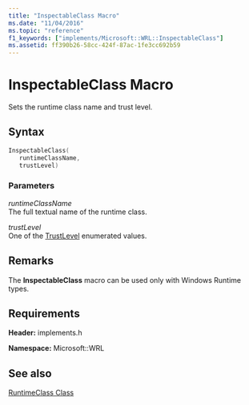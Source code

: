 ```yaml
---
title: "InspectableClass Macro"
ms.date: "11/04/2016"
ms.topic: "reference"
f1_keywords: ["implements/Microsoft::WRL::InspectableClass"]
ms.assetid: ff390b26-58cc-424f-87ac-1fe3cc692b59
---
```

# InspectableClass Macro

Sets the runtime class name and trust level.

## Syntax

```cpp
InspectableClass(
   runtimeClassName,
   trustLevel)
```

### Parameters

*runtimeClassName*<br/>
The full textual name of the runtime class.

*trustLevel*<br/>
One of the [TrustLevel](/windows/win32/api/inspectable/ne-inspectable-trustlevel) enumerated values.

## Remarks

The **InspectableClass** macro can be used only with Windows Runtime types.

## Requirements

**Header:** implements.h

**Namespace:** Microsoft::WRL

## See also

[RuntimeClass Class](runtimeclass-class.md)

